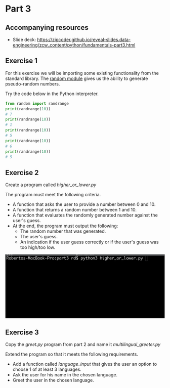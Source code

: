 # Part 3

## Accompanying resources
* Slide deck: https://zipcoder.github.io/reveal-slides.data-engineering/zcw_content/python/fundamentals-part3.html

## Exercise 1

For this exercise we will be importing some existing functionality from the standard library. 
The [random module](https://docs.python.org/3.8/library/random.html#module-random) gives us the ability to generate pseudo-random numbers.

Try the code below in the Python interpreter.
```python
from random import randrange
print(randrange(10))
# 7 
print(randrange(10))
# 1
print(randrange(10))
# 5
print(randrange(10))
# 6
print(randrange(10))
# 5
```

## Exercise 2

Create a program called *higher_or_lower.py*

The program must meet the following criteria.

* A function that asks the user to provide a number between 0 and 10.
* A function that returns a random number between 1 and 10.
* A function that evaluates the randomly generated number against the user's guess.
* At the end, the program must output the following:
    * The random number that was generated.
    * The user's guess.
    * An indication if the user guess correctly or if the user's guess was too high/too low.

![higher_or_lower_demo](higher_or_lower_demo.gif)

## Exercise 3 

Copy the *greet.py* program from part 2 and name it *multilingual_greeter.py*

Extend the program so that it meets the following requirements.

* Add a function called *language_input* that gives the user an option to choose 1 of at least 3 languages.
* Ask the user for his name in the chosen language.
* Greet the user in the chosen language.
